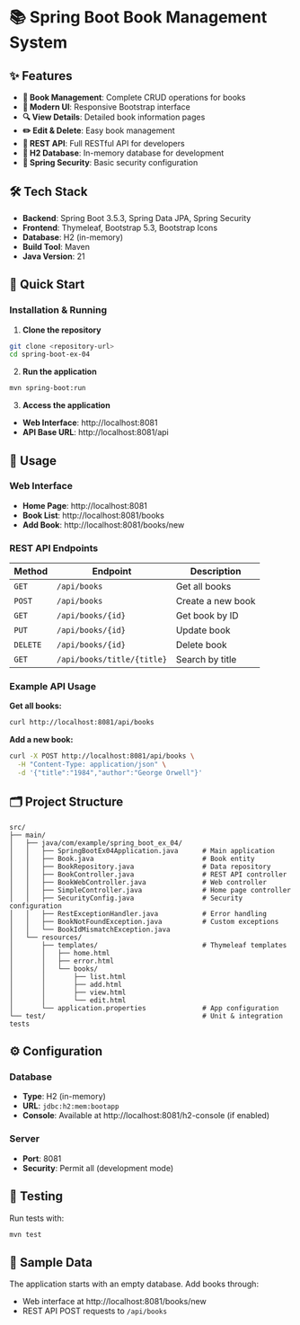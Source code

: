 # 📚 Spring Boot Book Management System
## ✨ Features

- **📖 Book Management**: Complete CRUD operations for books
- **🎨 Modern UI**: Responsive Bootstrap interface
- **🔍 View Details**: Detailed book information pages
- **✏️ Edit & Delete**: Easy book management
- **🚀 REST API**: Full RESTful API for developers
- **💾 H2 Database**: In-memory database for development
- **🔐 Spring Security**: Basic security configuration

## 🛠️ Tech Stack

- **Backend**: Spring Boot 3.5.3, Spring Data JPA, Spring Security
- **Frontend**: Thymeleaf, Bootstrap 5.3, Bootstrap Icons
- **Database**: H2 (in-memory)
- **Build Tool**: Maven
- **Java Version**: 21

## 🚀 Quick Start

### Installation & Running

1. **Clone the repository**
```bash
git clone <repository-url>
cd spring-boot-ex-04
```

2. **Run the application**
```bash
mvn spring-boot:run
```

3. **Access the application**
- **Web Interface**: http://localhost:8081
- **API Base URL**: http://localhost:8081/api

## 📱 Usage

### Web Interface
- **Home Page**: http://localhost:8081
- **Book List**: http://localhost:8081/books
- **Add Book**: http://localhost:8081/books/new

### REST API Endpoints

| Method | Endpoint | Description |
|--------|----------|-------------|
| `GET` | `/api/books` | Get all books |
| `POST` | `/api/books` | Create a new book |
| `GET` | `/api/books/{id}` | Get book by ID |
| `PUT` | `/api/books/{id}` | Update book |
| `DELETE` | `/api/books/{id}` | Delete book |
| `GET` | `/api/books/title/{title}` | Search by title |

### Example API Usage

**Get all books:**
```bash
curl http://localhost:8081/api/books
```

**Add a new book:**
```bash
curl -X POST http://localhost:8081/api/books \
  -H "Content-Type: application/json" \
  -d '{"title":"1984","author":"George Orwell"}'
```

## 🗂️ Project Structure

```
src/
├── main/
│   ├── java/com/example/spring_boot_ex_04/
│   │   ├── SpringBootEx04Application.java      # Main application
│   │   ├── Book.java                           # Book entity
│   │   ├── BookRepository.java                 # Data repository
│   │   ├── BookController.java                 # REST API controller
│   │   ├── BookWebController.java              # Web controller
│   │   ├── SimpleController.java               # Home page controller
│   │   ├── SecurityConfig.java                 # Security configuration
│   │   ├── RestExceptionHandler.java           # Error handling
│   │   ├── BookNotFoundException.java          # Custom exceptions
│   │   └── BookIdMismatchException.java
│   └── resources/
│       ├── templates/                          # Thymeleaf templates
│       │   ├── home.html
│       │   ├── error.html
│       │   └── books/
│       │       ├── list.html
│       │       ├── add.html
│       │       ├── view.html
│       │       └── edit.html
│       └── application.properties              # App configuration
└── test/                                       # Unit & integration tests
```

## ⚙️ Configuration

### Database
- **Type**: H2 (in-memory)
- **URL**: `jdbc:h2:mem:bootapp`
- **Console**: Available at http://localhost:8081/h2-console (if enabled)

### Server
- **Port**: 8081
- **Security**: Permit all (development mode)

## 🧪 Testing

Run tests with:
```bash
mvn test
```

## 📝 Sample Data

The application starts with an empty database. Add books through:
- Web interface at http://localhost:8081/books/new
- REST API POST requests to `/api/books`
